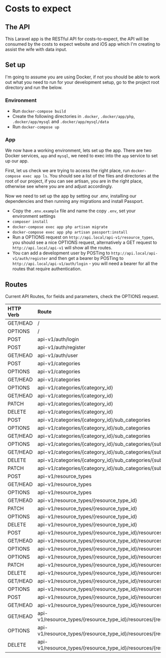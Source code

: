 # Costs to expect

## The API

This Laravel app is the RESTful API for costs-to-expect, the API will be consumed by the 
costs to expect website and iOS app which I'm creating to assist the wife with data input.

## Set up

I'm going to assume you are using Docker, if not you should be able to work out what you need to run for your 
development setup, go to the project root directory and run the below.

### Environment

* Run `docker-compose build`
* Create the following directories in `.docker`, `.docker/app/php`, `.docker/app/mysql` and `.docker/app/mysql/data`
* Run `docker-compose up`

### App

We now have a working environment, lets set up the app. There are two Docker services, `app` and `mysql`, we need to 
exec into the `app` service to set up our app.

First, let us check we are trying to access the right place, run `docker-compose exec app ls`. You should see a list 
of the files and directories at the root of our project, if you can see artisan, you are in the right place, 
otherwise see where you are and adjust accordingly.

Now we need to set up the app by setting our .env, installing our dependencies and then running any migrations and 
install Passport.

* Copy the `.env.example` file and name the copy `.env`, set  your environment settings
* `composer install`
* `docker-compose exec app php artisan migrate`
* `docker-compose exec app php artisan passport:install`
* Run a OPTIONS request on `http://api.local/api-v1/resource_types`, you should see a nice OPTIONS request, 
alternatively a GET request to `http://api.local/api-v1` will show all the routes.
* You can add a development user by POSTing to `http://api.local/api-v1/auth/register` and then get a bearer by 
POSTing to `http://api.local/api-v1/auth/login` - you will need a bearer for all the routes that require authentication.

## Routes

Current API Routes, for fields and parameters, check the OPTIONS request. 

| HTTP Verb | Route |
| :--- | :--- |
| GET/HEAD | /                                                                                |
| OPTIONS  | /                                                                                | 
| POST     | api-v1/auth/login                                                                |
| POST     | api-v1/auth/register                                                             |
| GET/HEAD | api-v1/auth/user                                                                 |
| POST     | api-v1/categories                                                                |
| OPTIONS  | api-v1/categories                                                                |
| GET/HEAD | api-v1/categories                                                                |
| OPTIONS  | api-v1/categories/{category_id}                                                  |
| GET/HEAD | api-v1/categories/{category_id}                                                  |
| PATCH    | api-v1/categories/{category_id}                                                  |
| DELETE   | api-v1/categories/{category_id}                                                  |
| POST     | api-v1/categories/{category_id}/sub_categories                                   |
| OPTIONS  | api-v1/categories/{category_id}/sub_categories                                   |
| GET/HEAD | api-v1/categories/{category_id}/sub_categories                                   |
| OPTIONS  | api-v1/categories/{category_id}/sub_categories/{sub_category_id}                 |
| GET/HEAD | api-v1/categories/{category_id}/sub_categories/{sub_category_id}                 |
| DELETE   | api-v1/categories/{category_id}/sub_categories/{sub_category_id}                 |
| PATCH    | api-v1/categories/{category_id}/sub_categories/{sub_category_id}                 |
| POST     | api-v1/resource_types                                                            |
| GET/HEAD | api-v1/resource_types                                                            |
| OPTIONS  | api-v1/resource_types                                                            |
| GET/HEAD | api-v1/resource_types/{resource_type_id}                                         |
| PATCH    | api-v1/resource_types/{resource_type_id}                                         |
| OPTIONS  | api-v1/resource_types/{resource_type_id}                                         |
| DELETE   | api-v1/resource_types/{resource_type_id}                                         |
| POST     | api-v1/resource_types/{resource_type_id}/resources                               |
| GET/HEAD | api-v1/resource_types/{resource_type_id}/resources                               |
| OPTIONS  | api-v1/resource_types/{resource_type_id}/resources                               |
| OPTIONS  | api-v1/resource_types/{resource_type_id}/resources/{resource_id}                 |
| PATCH    | api-v1/resource_types/{resource_type_id}/resources/{resource_id}                 |
| DELETE   | api-v1/resource_types/{resource_type_id}/resources/{resource_id}                 |
| GET/HEAD | api-v1/resource_types/{resource_type_id}/resources/{resource_id}                 |
| OPTIONS  | api-v1/resource_types/{resource_type_id}/resources/{resource_id}/items           |
| POST     | api-v1/resource_types/{resource_type_id}/resources/{resource_id}/items           |
| GET/HEAD | api-v1/resource_types/{resource_type_id}/resources/{resource_id}/items           |
| GET/HEAD | api-v1/resource_types/{resource_type_id}/resources/{resource_id}/items/{item_id} |
| OPTIONS  | api-v1/resource_types/{resource_type_id}/resources/{resource_id}/items/{item_id} |
| DELETE   | api-v1/resource_types/{resource_type_id}/resources/{resource_id}/items/{item_id} |
